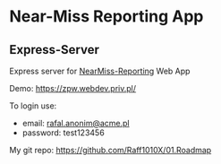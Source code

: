 # Near-Miss Reporting App

## Express-Server

Express server for [NearMiss-Reporting](https://github.com/Raff1010X/50.NearMiss-WEB) Web App

Demo: https://zpw.webdev.priv.pl/

To login use: 
- email: rafal.anonim@acme.pl
- password: test123456

My git repo: https://github.com/Raff1010X/01.Roadmap
